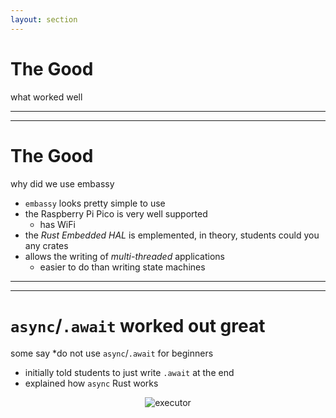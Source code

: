 ```yaml
---
layout: section
---
```

# The Good
what worked well

---
---
# The Good
why did we use embassy

- `embassy` looks pretty simple to use
- the Raspberry Pi Pico is very well supported
  - has WiFi
- the *Rust Embedded HAL* is emplemented, in theory, students could you any crates
- allows the writing of *multi-threaded* applications
  - easier to do than writing state machines

---
---
# `async`/`.await` worked out great
some say *do not use `async`/`.await` for beginners


- initially told students to just write `.await` at the end
- explained how `async` Rust works

<center>

![executor](/good/executor.svg)

</center>
